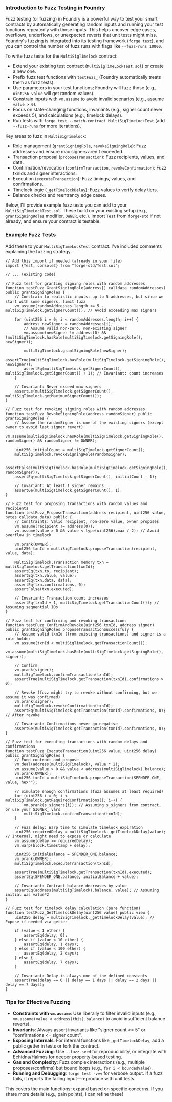 ### Introduction to Fuzz Testing in Foundry

Fuzz testing (or fuzzing) in Foundry is a powerful way to test your smart contracts by automatically generating random inputs and running your test functions repeatedly with those inputs. This helps uncover edge cases, overflows, underflows, or unexpected reverts that unit tests might miss. Foundry's fuzzing is integrated into its testing framework (`forge test`), and you can control the number of fuzz runs with flags like `--fuzz-runs 10000`.

To write fuzz tests for the `MultiSigTimelock` contract:
- Extend your existing test contract (`MultiSigTimeLockTest.sol`) or create a new one.
- Prefix fuzz test functions with `testFuzz_` (Foundry automatically treats them as fuzz tests).
- Use parameters in your test functions; Foundry will fuzz those (e.g., `uint256 value` will get random values).
- Constrain inputs with `vm.assume` to avoid invalid scenarios (e.g., assume `value > 0`).
- Focus on state-changing functions, invariants (e.g., signer count never exceeds 5), and calculations (e.g., timelock delays).
- Run tests with `forge test --match-contract MultiSigTimeLockTest` (add `--fuzz-runs` for more iterations).

Key areas to fuzz in `MultiSigTimelock`:
- Role management (`grantSigningRole`, `revokeSigningRole`): Fuzz addresses and ensure max signers aren't exceeded.
- Transaction proposal (`proposeTransaction`): Fuzz recipients, values, and data.
- Confirmation/revocation (`confirmTransaction`, `revokeConfirmation`): Fuzz txnIds and signer interactions.
- Execution (`executeTransaction`): Fuzz timings, values, and confirmations.
- Timelock logic (`_getTimelockDelay`): Fuzz values to verify delay tiers.
- Balance checks and reentrancy edge cases.

Below, I'll provide example fuzz tests you can add to your `MultiSigTimeLockTest.sol`. These build on your existing setup (e.g., `grantSigningRoles` modifier, `OWNER`, etc.). Import `Test` from `forge-std` if not already, and ensure your contract is testable.

### Example Fuzz Tests

Add these to your `MultiSigTimeLockTest` contract. I've included comments explaining the fuzzing strategy.

```solidity
// Add this import if needed (already in your file)
import {Test, console2} from "forge-std/Test.sol";

// ... (existing code)

// Fuzz test for granting signing roles with random addresses
function testFuzz_GrantSigningRole(address[] calldata randomAddresses) public grantSigningRoles {
    // Constrain to realistic inputs: up to 5 addresses, but since we start with some signers, limit fuzz
    vm.assume(randomAddresses.length <= 5 - multiSigTimelock.getSignerCount()); // Avoid exceeding max signers

    for (uint256 i = 0; i < randomAddresses.length; i++) {
        address newSigner = randomAddresses[i];
        // Assume valid non-zero, non-existing signer
        vm.assume(newSigner != address(0) && !multiSigTimelock.hasRole(multiSigTimelock.getSigningRole(), newSigner));

        multiSigTimelock.grantSigningRole(newSigner);
        assertTrue(multiSigTimelock.hasRole(multiSigTimelock.getSigningRole(), newSigner));
        assertEq(multiSigTimelock.getSignerCount(), multiSigTimelock.getSignerCount() + 1); // Invariant: count increases
    }

    // Invariant: Never exceed max signers
    assertLe(multiSigTimelock.getSignerCount(), multiSigTimelock.getMaximumSignerCount());
}

// Fuzz test for revoking signing roles with random addresses
function testFuzz_RevokeSigningRole(address randomSigner) public grantSigningRoles {
    // Assume the randomSigner is one of the existing signers (except owner to avoid last signer revert)
    vm.assume(multiSigTimelock.hasRole(multiSigTimelock.getSigningRole(), randomSigner) && randomSigner != OWNER);

    uint256 initialCount = multiSigTimelock.getSignerCount();
    multiSigTimelock.revokeSigningRole(randomSigner);

    assertFalse(multiSigTimelock.hasRole(multiSigTimelock.getSigningRole(), randomSigner));
    assertEq(multiSigTimelock.getSignerCount(), initialCount - 1);

    // Invariant: At least 1 signer remains
    assertGe(multiSigTimelock.getSignerCount(), 1);
}

// Fuzz test for proposing transactions with random values and recipients
function testFuzz_ProposeTransaction(address recipient, uint256 value, bytes calldata data) public {
    // Constraints: Valid recipient, non-zero value, owner proposes
    vm.assume(recipient != address(0));
    vm.assume(value > 0 && value < type(uint256).max / 2); // Avoid overflow in timelock

    vm.prank(OWNER);
    uint256 txnId = multiSigTimelock.proposeTransaction(recipient, value, data);

    MultiSigTimelock.Transaction memory txn = multiSigTimelock.getTransaction(txnId);
    assertEq(txn.to, recipient);
    assertEq(txn.value, value);
    assertEq(txn.data, data);
    assertEq(txn.confirmations, 0);
    assertFalse(txn.executed);

    // Invariant: Transaction count increases
    assertEq(txnId + 1, multiSigTimelock.getTransactionCount()); // Assuming sequential IDs
}

// Fuzz test for confirming and revoking transactions
function testFuzz_ConfirmAndRevoke(uint256 txnId, address signer) public grantSigningRoles proposeTransactionSuccessfuly {
    // Assume valid txnId (from existing transactions) and signer is a role holder
    vm.assume(txnId < multiSigTimelock.getTransactionCount());
    vm.assume(multiSigTimelock.hasRole(multiSigTimelock.getSigningRole(), signer));

    // Confirm
    vm.prank(signer);
    multiSigTimelock.confirmTransaction(txnId);
    assertTrue(multiSigTimelock.getTransaction(txnId).confirmations > 0);

    // Revoke (fuzz might try to revoke without confirming, but we assume it was confirmed)
    vm.prank(signer);
    multiSigTimelock.revokeConfirmation(txnId);
    assertEq(multiSigTimelock.getTransaction(txnId).confirmations, 0); // After revoke

    // Invariant: Confirmations never go negative
    assertGe(multiSigTimelock.getTransaction(txnId).confirmations, 0);
}

// Fuzz test for executing transactions with random delays and confirmations
function testFuzz_ExecuteTransaction(uint256 value, uint256 delay) public grantSigningRoles {
    // Fund contract and propose
    vm.deal(address(multiSigTimelock), value * 2);
    vm.assume(value > 0 && value < address(multiSigTimelock).balance);
    vm.prank(OWNER);
    uint256 txnId = multiSigTimelock.proposeTransaction(SPENDER_ONE, value, hex"");

    // Simulate enough confirmations (fuzz assumes at least required)
    for (uint256 i = 0; i < multiSigTimelock.getRequiredConfirmations(); i++) {
        vm.prank(s_signers[i]); // Assuming s_signers from contract, or use your SIGNER_ vars
        multiSigTimelock.confirmTransaction(txnId);
    }

    // Fuzz delay: Warp time to simulate timelock expiration
    uint256 requiredDelay = multiSigTimelock._getTimelockDelay(value); // Internal, might need to expose or calculate
    vm.assume(delay >= requiredDelay);
    vm.warp(block.timestamp + delay);

    uint256 initialBalance = SPENDER_ONE.balance;
    vm.prank(OWNER);
    multiSigTimelock.executeTransaction(txnId);

    assertTrue(multiSigTimelock.getTransaction(txnId).executed);
    assertEq(SPENDER_ONE.balance, initialBalance + value);

    // Invariant: Contract balance decreases by value
    assertEq(address(multiSigTimelock).balance, value); // Assuming initial was value*2
}

// Fuzz test for timelock delay calculation (pure function)
function testFuzz_GetTimelockDelay(uint256 value) public view {
    uint256 delay = multiSigTimelock._getTimelockDelay(value); // Expose if needed via getter

    if (value < 1 ether) {
        assertEq(delay, 0);
    } else if (value < 10 ether) {
        assertEq(delay, 1 days);
    } else if (value < 100 ether) {
        assertEq(delay, 2 days);
    } else {
        assertEq(delay, 7 days);
    }

    // Invariant: Delay is always one of the defined constants
    assertTrue(delay == 0 || delay == 1 days || delay == 2 days || delay == 7 days);
}
```

### Tips for Effective Fuzzing
- **Constraints with `vm.assume`**: Use liberally to filter invalid inputs (e.g., `vm.assume(value < address(this).balance)` to avoid insufficient balance reverts).
- **Invariants**: Always assert invariants like "signer count <= 5" or "confirmations <= signer count".
- **Exposing Internals**: For internal functions like `_getTimelockDelay`, add a public getter in tests or fork the contract.
- **Advanced Fuzzing**: Use `--fuzz-seed` for reproducibility, or integrate with Echidna/Halmos for deeper property-based testing.
- **Gas and Complexity**: Fuzz complex interactions (e.g., multiple proposes/confirms) but bound loops (e.g., `for i < boundedValue`).
- **Running and Debugging**: `forge test -vvv` for verbose output. If a fuzz fails, it reports the failing input—reproduce with unit tests.

This covers the main functions; expand based on specific concerns. If you share more details (e.g., pain points), I can refine these!